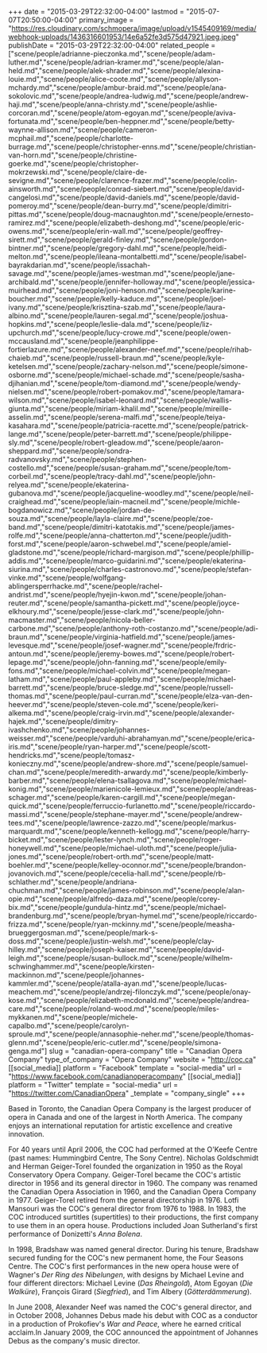 +++
date = "2015-03-29T22:32:00-04:00"
lastmod = "2015-07-07T20:50:00-04:00"
primary_image = "https://res.cloudinary.com/schmopera/image/upload/v1545409169/media/webhook-uploads/1436316601953/14e6a52fe3d575d47921.jpeg.jpeg"
publishDate = "2015-03-29T22:32:00-04:00"
related_people = ["scene/people/adrianne-pieczonka.md","scene/people/adam-luther.md","scene/people/adrian-kramer.md","scene/people/alan-held.md","scene/people/alek-shrader.md","scene/people/alexina-louie.md","scene/people/alice-coote.md","scene/people/allyson-mchardy.md","scene/people/ambur-braid.md","scene/people/ana-sokolovic.md","scene/people/andrea-ludwig.md","scene/people/andrew-haji.md","scene/people/anna-christy.md","scene/people/ashlie-corcoran.md","scene/people/atom-egoyan.md","scene/people/aviva-fortunata.md","scene/people/ben-heppner.md","scene/people/betty-waynne-allison.md","scene/people/cameron-mcphail.md","scene/people/charlotte-burrage.md","scene/people/christopher-enns.md","scene/people/christian-van-horn.md","scene/people/christine-goerke.md","scene/people/christopher-mokrzewski.md","scene/people/claire-de-sevigne.md","scene/people/clarence-frazer.md","scene/people/colin-ainsworth.md","scene/people/conrad-siebert.md","scene/people/david-cangelosi.md","scene/people/david-daniels.md","scene/people/david-pomeroy.md","scene/people/dean-burry.md","scene/people/dimitri-pittas.md","scene/people/doug-macnaughton.md","scene/people/ernesto-ramirez.md","scene/people/elizabeth-deshong.md","scene/people/eric-owens.md","scene/people/erin-wall.md","scene/people/geoffrey-sirett.md","scene/people/gerald-finley.md","scene/people/gordon-bintner.md","scene/people/gregory-dahl.md","scene/people/heidi-melton.md","scene/people/ileana-montalbetti.md","scene/people/isabel-bayrakdarian.md","scene/people/issachah-savage.md","scene/people/james-westman.md","scene/people/jane-archibald.md","scene/people/jennifer-holloway.md","scene/people/jessica-muirhead.md","scene/people/joni-henson.md","scene/people/karine-boucher.md","scene/people/kelly-kaduce.md","scene/people/joel-ivany.md","scene/people/krisztina-szab.md","scene/people/laura-albino.md","scene/people/lauren-segal.md","scene/people/joshua-hopkins.md","scene/people/leslie-dala.md","scene/people/liz-upchurch.md","scene/people/lucy-crowe.md","scene/people/owen-mccausland.md","scene/people/jeanphilippe-fortierlazure.md","scene/people/alexander-neef.md","scene/people/rihab-chaieb.md","scene/people/russell-braun.md","scene/people/kyle-ketelsen.md","scene/people/zachary-nelson.md","scene/people/simone-osborne.md","scene/people/michael-schade.md","scene/people/sasha-djihanian.md","scene/people/tom-diamond.md","scene/people/wendy-nielsen.md","scene/people/robert-pomakov.md","scene/people/tamara-wilson.md","scene/people/isabel-leonard.md","scene/people/wallis-giunta.md","scene/people/miriam-khalil.md","scene/people/mireille-asselin.md","scene/people/serena-malfi.md","scene/people/teiya-kasahara.md","scene/people/patricia-racette.md","scene/people/patrick-lange.md","scene/people/peter-barrett.md","scene/people/philippe-sly.md","scene/people/robert-gleadow.md","scene/people/aaron-sheppard.md","scene/people/sondra-radvanovsky.md","scene/people/stephen-costello.md","scene/people/susan-graham.md","scene/people/tom-corbeil.md","scene/people/tracy-dahl.md","scene/people/john-relyea.md","scene/people/ekaterina-gubanova.md","scene/people/jacqueline-woodley.md","scene/people/neil-craighead.md","scene/people/iain-macneil.md","scene/people/michle-bogdanowicz.md","scene/people/jordan-de-souza.md","scene/people/layla-claire.md","scene/people/zoe-band.md","scene/people/dimitri-katotakis.md","scene/people/james-rolfe.md","scene/people/anna-chatterton.md","scene/people/judith-forst.md","scene/people/aaron-schwebel.md","scene/people/amiel-gladstone.md","scene/people/richard-margison.md","scene/people/phillip-addis.md","scene/people/marco-guidarini.md","scene/people/ekaterina-siurina.md","scene/people/charles-castronovo.md","scene/people/stefan-vinke.md","scene/people/wolfgang-ablingersperrhacke.md","scene/people/rachel-andrist.md","scene/people/hyejin-kwon.md","scene/people/johan-reuter.md","scene/people/samantha-pickett.md","scene/people/joyce-elkhoury.md","scene/people/jesse-clark.md","scene/people/john-macmaster.md","scene/people/nicola-beller-carbone.md","scene/people/anthony-roth-costanzo.md","scene/people/adi-braun.md","scene/people/virginia-hatfield.md","scene/people/james-levesque.md","scene/people/josef-wagner.md","scene/people/frdric-antoun.md","scene/people/jeremy-bowes.md","scene/people/robert-lepage.md","scene/people/john-fanning.md","scene/people/emily-fons.md","scene/people/michael-colvin.md","scene/people/megan-latham.md","scene/people/paul-appleby.md","scene/people/michael-barrett.md","scene/people/bruce-sledge.md","scene/people/russell-thomas.md","scene/people/paul-curran.md","scene/people/elza-van-den-heever.md","scene/people/steven-cole.md","scene/people/keri-alkema.md","scene/people/craig-irvin.md","scene/people/alexander-hajek.md","scene/people/dimitry-ivashchenko.md","scene/people/johannes-weisser.md","scene/people/varduhi-abrahamyan.md","scene/people/erica-iris.md","scene/people/ryan-harper.md","scene/people/scott-hendricks.md","scene/people/tomasz-konieczny.md","scene/people/andrew-shore.md","scene/people/samuel-chan.md","scene/people/meredith-arwardy.md","scene/people/kimberly-barber.md","scene/people/elena-tsallagova.md","scene/people/michael-konig.md","scene/people/marienicole-lemieux.md","scene/people/andreas-schager.md","scene/people/karen-cargill.md","scene/people/megan-quick.md","scene/people/ferruccio-furlanetto.md","scene/people/riccardo-massi.md","scene/people/stephane-mayer.md","scene/people/andrew-tees.md","scene/people/lawrence-zazzo.md","scene/people/markus-marquardt.md","scene/people/kenneth-kellogg.md","scene/people/harry-bicket.md","scene/people/lester-lynch.md","scene/people/roger-honeywell.md","scene/people/michael-uloth.md","scene/people/julia-jones.md","scene/people/robert-orth.md","scene/people/matt-boehler.md","scene/people/kelley-oconnor.md","scene/people/brandon-jovanovich.md","scene/people/cecelia-hall.md","scene/people/rb-schlather.md","scene/people/andriana-chuchman.md","scene/people/james-robinson.md","scene/people/alan-opie.md","scene/people/alfredo-daza.md","scene/people/corey-bix.md","scene/people/gundula-hintz.md","scene/people/michael-brandenburg.md","scene/people/bryan-hymel.md","scene/people/riccardo-frizza.md","scene/people/ryan-mckinny.md","scene/people/measha-brueggergosman.md","scene/people/mark-s-doss.md","scene/people/justin-welsh.md","scene/people/clay-hilley.md","scene/people/joseph-kaiser.md","scene/people/david-leigh.md","scene/people/susan-bullock.md","scene/people/wilhelm-schwinghammer.md","scene/people/kirsten-mackinnon.md","scene/people/johannes-kammler.md","scene/people/atalla-ayan.md","scene/people/lucas-meachem.md","scene/people/andrzej-filonczyk.md","scene/people/onay-kose.md","scene/people/elizabeth-mcdonald.md","scene/people/andrea-care.md","scene/people/roland-wood.md","scene/people/miles-mykkanen.md","scene/people/michele-capalbo.md","scene/people/carolyn-sproule.md","scene/people/annasophie-neher.md","scene/people/thomas-glenn.md","scene/people/eric-cutler.md","scene/people/simona-genga.md"]
slug = "canadian-opera-company"
title = "Canadian Opera Company"
type_of_company = "Opera Company"
website = "http://coc.ca"
[[social_media]]
platform = "Facebook"
template = "social-media"
url = "https://www.facebook.com/canadianoperacompany"
[[social_media]]
platform = "Twitter"
template = "social-media"
url = "https://twitter.com/CanadianOpera"
_template = "company_single"
+++

Based in Toronto, the Canadian Opera Company is the largest producer of opera in Canada and one of the largest in North America. The company enjoys an international reputation for artistic excellence and creative innovation.

For 40 years until April 2006, the COC had performed at the O'Keefe Centre (past names: Hummingbird Centre, The Sony Centre). Nicholas Goldschmidt and Herman Geiger-Torel founded the organization in 1950 as the Royal Conservatory Opera Company. Geiger-Torel became the COC's artistic director in 1956 and its general director in 1960. The company was renamed the Canadian Opera Association in 1960, and the Canadian Opera Company in 1977. Geiger-Torel retired from the general directorship in 1976. Lotfi Mansouri was the COC's general director from 1976 to 1988. In 1983, the COC introduced surtitles (supertitles) to their productions, the first company to use them in an opera house. Productions included Joan Sutherland's first performance of Donizetti's *Anna Bolena*.

In 1998, Bradshaw was named general director. During his tenure, Bradshaw secured funding for the COC's new permanent home, the Four Seasons Centre. The COC's first performances in the new opera house were of Wagner's *Der Ring des Nibelungen*, with designs by Michael Levine and four different directors: Michael Levine (*Das Rheingold*), Atom Egoyan (*Die Walküre*), François Girard (*Siegfried*), and Tim Albery (*Götterdämmerung*). 

In June 2008, Alexander Neef was named the COC's general director, and in October 2008, Johannes Debus made his debut with COC as a conductor in a production of Prokofiev's *War and Peace*, where he earned critical acclaim.In January 2009, the COC announced the appointment of Johannes Debus as the company's music director.
